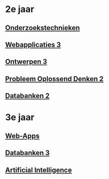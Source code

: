 # 2e jaar

## [Onderzoekstechnieken](2e-jaar/Onderzoekstechnieken/Onderzoekstechnieken.md)
## [Webapplicaties 3](2e-jaar/Web3/Web3.md)
## [Ontwerpen 3](2e-jaar/Ontwerpen3/Ontwerpen3.md)
## [Probleem Oplossend Denken 2](2e-jaar/POD2/POD2.md)
## [Databanken 2](2e-jaar/Databanken/Databanken.md)

# 3e jaar

## [Web-Apps](3e-jaar/Web-Apps/Web-Apps.md)
## [Databanken 3](3e-jaar/Databanken3/Databanken3.md)
## [Artificial Intelligence](3e-jaar/AI/AI.md)
